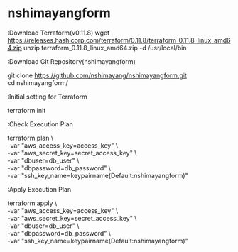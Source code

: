 # nshimayangform
:Download Terraform(v0.11.8)
wget https://releases.hashicorp.com/terraform/0.11.8/terraform_0.11.8_linux_amd64.zip
unzip terraform_0.11.8_linux_amd64.zip -d /usr/local/bin

:Download Git Repository(nshimayangform)

git clone https://github.com/nshimayang/nshimayangform.git  
cd nshimayangform/

:Initial setting for Terraform

terraform init

:Check Execution Plan

terraform plan \  
 -var "aws_access_key=access_key"  \  
 -var "aws_secret_key=secret_access_key" \  
 -var "dbuser=db_user" \  
 -var "dbpassword=db_password" \  
 -var "ssh_key_name=keypairname(Default:nshimayangform)"

:Apply Execution Plan

terraform apply \  
 -var "aws_access_key=access_key"  \  
 -var "aws_secret_key=secret_access_key" \  
 -var "dbuser=db_user" \  
 -var "dbpassword=db_password" \  
 -var "ssh_key_name=keypairname(Default:nshimayangform)"

